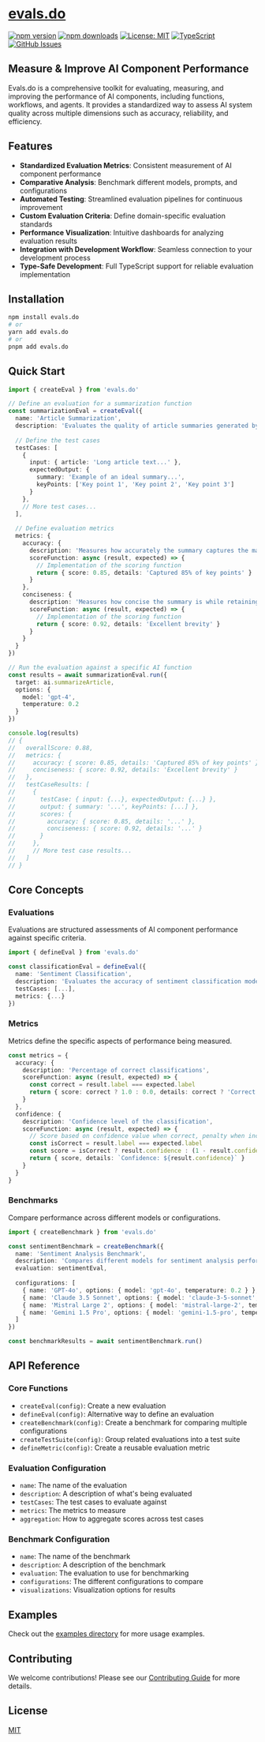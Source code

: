# [evals.do](https://evals.do)

[![npm version](https://img.shields.io/npm/v/evals.do.svg)](https://www.npmjs.com/package/evals.do)
[![npm downloads](https://img.shields.io/npm/dm/evals.do.svg)](https://www.npmjs.com/package/evals.do)
[![License: MIT](https://img.shields.io/badge/License-MIT-blue.svg)](https://opensource.org/licenses/MIT)
[![TypeScript](https://img.shields.io/badge/TypeScript-4.9.5-blue.svg)](https://www.typescriptlang.org/)
[![GitHub Issues](https://img.shields.io/github/issues/drivly/ai.svg)](https://github.com/drivly/ai/issues)

## Measure & Improve AI Component Performance

Evals.do is a comprehensive toolkit for evaluating, measuring, and improving the performance of AI components, including functions, workflows, and agents. It provides a standardized way to assess AI system quality across multiple dimensions such as accuracy, reliability, and efficiency.

## Features

- **Standardized Evaluation Metrics**: Consistent measurement of AI component performance
- **Comparative Analysis**: Benchmark different models, prompts, and configurations
- **Automated Testing**: Streamlined evaluation pipelines for continuous improvement
- **Custom Evaluation Criteria**: Define domain-specific evaluation standards
- **Performance Visualization**: Intuitive dashboards for analyzing evaluation results
- **Integration with Development Workflow**: Seamless connection to your development process
- **Type-Safe Development**: Full TypeScript support for reliable evaluation implementation

## Installation

```bash
npm install evals.do
# or
yarn add evals.do
# or
pnpm add evals.do
```

## Quick Start

```typescript
import { createEval } from 'evals.do'

// Define an evaluation for a summarization function
const summarizationEval = createEval({
  name: 'Article Summarization',
  description: 'Evaluates the quality of article summaries generated by different models',
  
  // Define the test cases
  testCases: [
    {
      input: { article: 'Long article text...' },
      expectedOutput: { 
        summary: 'Example of an ideal summary...',
        keyPoints: ['Key point 1', 'Key point 2', 'Key point 3']
      }
    },
    // More test cases...
  ],
  
  // Define evaluation metrics
  metrics: {
    accuracy: {
      description: 'Measures how accurately the summary captures the main points of the article',
      scoreFunction: async (result, expected) => {
        // Implementation of the scoring function
        return { score: 0.85, details: 'Captured 85% of key points' }
      }
    },
    conciseness: {
      description: 'Measures how concise the summary is while retaining important information',
      scoreFunction: async (result, expected) => {
        // Implementation of the scoring function
        return { score: 0.92, details: 'Excellent brevity' }
      }
    }
  }
})

// Run the evaluation against a specific AI function
const results = await summarizationEval.run({
  target: ai.summarizeArticle,
  options: {
    model: 'gpt-4',
    temperature: 0.2
  }
})

console.log(results)
// {
//   overallScore: 0.88,
//   metrics: {
//     accuracy: { score: 0.85, details: 'Captured 85% of key points' },
//     conciseness: { score: 0.92, details: 'Excellent brevity' }
//   },
//   testCaseResults: [
//     {
//       testCase: { input: {...}, expectedOutput: {...} },
//       output: { summary: '...', keyPoints: [...] },
//       scores: {
//         accuracy: { score: 0.85, details: '...' },
//         conciseness: { score: 0.92, details: '...' }
//       }
//     },
//     // More test case results...
//   ]
// }
```

## Core Concepts

### Evaluations

Evaluations are structured assessments of AI component performance against specific criteria.

```typescript
import { defineEval } from 'evals.do'

const classificationEval = defineEval({
  name: 'Sentiment Classification',
  description: 'Evaluates the accuracy of sentiment classification models',
  testCases: [...],
  metrics: {...}
})
```

### Metrics

Metrics define the specific aspects of performance being measured.

```typescript
const metrics = {
  accuracy: {
    description: 'Percentage of correct classifications',
    scoreFunction: async (result, expected) => {
      const correct = result.label === expected.label
      return { score: correct ? 1.0 : 0.0, details: correct ? 'Correct' : 'Incorrect' }
    }
  },
  confidence: {
    description: 'Confidence level of the classification',
    scoreFunction: async (result, expected) => {
      // Score based on confidence value when correct, penalty when incorrect
      const isCorrect = result.label === expected.label
      const score = isCorrect ? result.confidence : (1 - result.confidence)
      return { score, details: `Confidence: ${result.confidence}` }
    }
  }
}
```

### Benchmarks

Compare performance across different models or configurations.

```typescript
import { createBenchmark } from 'evals.do'

const sentimentBenchmark = createBenchmark({
  name: 'Sentiment Analysis Benchmark',
  description: 'Compares different models for sentiment analysis performance',
  evaluation: sentimentEval,
  
  configurations: [
    { name: 'GPT-4o', options: { model: 'gpt-4o', temperature: 0.2 } },
    { name: 'Claude 3.5 Sonnet', options: { model: 'claude-3-5-sonnet', temperature: 0.2 } },
    { name: 'Mistral Large 2', options: { model: 'mistral-large-2', temperature: 0.2 } },
    { name: 'Gemini 1.5 Pro', options: { model: 'gemini-1.5-pro', temperature: 0.2 } }
  ]
})

const benchmarkResults = await sentimentBenchmark.run()
```

## API Reference

### Core Functions

- `createEval(config)`: Create a new evaluation
- `defineEval(config)`: Alternative way to define an evaluation
- `createBenchmark(config)`: Create a benchmark for comparing multiple configurations
- `createTestSuite(config)`: Group related evaluations into a test suite
- `defineMetric(config)`: Create a reusable evaluation metric

### Evaluation Configuration

- `name`: The name of the evaluation
- `description`: A description of what's being evaluated
- `testCases`: The test cases to evaluate against
- `metrics`: The metrics to measure
- `aggregation`: How to aggregate scores across test cases

### Benchmark Configuration

- `name`: The name of the benchmark
- `description`: A description of the benchmark
- `evaluation`: The evaluation to use for benchmarking
- `configurations`: The different configurations to compare
- `visualizations`: Visualization options for results

## Examples

Check out the [examples directory](https://github.com/drivly/ai/tree/main/examples) for more usage examples.

## Contributing

We welcome contributions! Please see our [Contributing Guide](https://github.com/drivly/ai/blob/main/CONTRIBUTING.md) for more details.

## License

[MIT](https://opensource.org/licenses/MIT)
